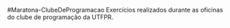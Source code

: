 #Maratona-ClubeDeProgramacao
Exercícios realizados durante as oficinas do clube de programação da UTFPR.
